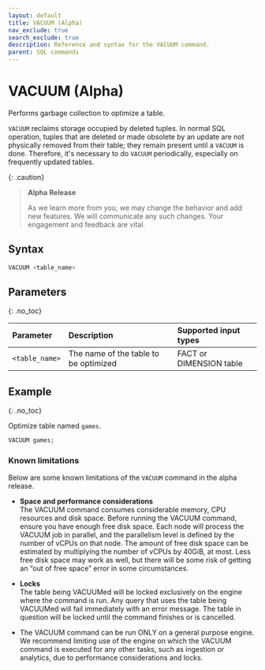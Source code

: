 ```yaml
---
layout: default
title: VACUUM (Alpha)
nav_exclude: true
search_exclude: true
description: Reference and syntax for the VACUUM command.
parent: SQL commands
---
```


# VACUUM (Alpha)
Performs garbage collection to optimize a table.

`VACUUM` reclaims storage occupied by deleted tuples. In normal SQL operation, tuples that are deleted or made obsolete by an update are not physically removed from their table; they remain present until a `VACUUM` is done. Therefore, it's necessary to do `VACUUM` periodically, especially on frequently updated tables.

{: .caution}
>**Alpha Release** 
>
>As we learn more from you, we may change the behavior and add new features. We will communicate any such changes. Your engagement and feedback are vital. 

## Syntax

```sql
VACUUM <table_name>
```

## Parameters
{: .no_toc}

| Parameter | Description                         |Supported input types |
| :--------- | :----------------------------------- | :---------------------|
| `<table_name>` | The name of the table to be optimized | FACT or DIMENSION table |

## Example
{: .no_toc}

Optimize table named `games`.

```sql
VACUUM games;
```

### Known limitations

Below are some known limitations of the `VACUUM` command in the alpha release. 

* **Space and performance considerations**<br>
The VACUUM command consumes considerable memory, CPU resources and disk space. Before running the VACUUM command, ensure you have enough free disk space. Each node will process the VACUUM job in parallel, and the parallelism level is defined by the number of vCPUs on that node. The amount of free disk space can be estimated by multiplying the number of vCPUs by 40GiB, at most. Less free disk space may work as well, but there will be some risk of getting an “out of free space” error in some circumstances.

* **Locks**<br>
The table being VACUUMed will be locked exclusively on the engine where the command is run. Any query that uses the table being VACUUMed will fail immediately with an error message. The table in question will be locked until the command finishes or is cancelled.

* The VACUUM command can be run ONLY on a general purpose engine. We recommend limiting use of the engine on which the VACUUM command is executed for any other tasks, such as ingestion or analytics, due to performance considerations and locks. 

